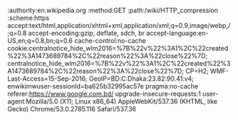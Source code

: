 :authority:en.wikipedia.org
:method:GET
:path:/wiki/HTTP_compression
:scheme:https
accept:text/html,application/xhtml+xml,application/xml;q=0.9,image/webp,*/*;q=0.8
accept-encoding:gzip, deflate, sdch, br
accept-language:en-US,en;q=0.8,bn;q=0.6
cache-control:no-cache
cookie:centralnotice_hide_wlm2016=%7B%22v%22%3A1%2C%22created%22%3A1473689784%2C%22reason%22%3A%22close%22%7D; centralnotice_hide_wlm2016=%7B%22v%22%3A1%2C%22created%22%3A1473689784%2C%22reason%22%3A%22close%22%7D; CP=H2; WMF-Last-Access=15-Sep-2016; GeoIP=BD:C:Dhaka:23.82:90.41:v4; enwikimwuser-sessionId=ba625b32995ac57e
pragma:no-cache
referer:https://www.google.com.bd/
upgrade-insecure-requests:1
user-agent:Mozilla/5.0 (X11; Linux x86_64) AppleWebKit/537.36 (KHTML, like Gecko) Chrome/53.0.2785.116 Safari/537.36

